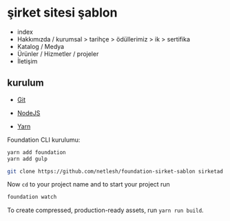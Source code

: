 # şirket sitesi şablon



- index
- Hakkımızda / kurumsal > tarihçe > ödüllerimiz > ik > sertifika
- Katalog / Medya
- Ürünler / Hizmetler / projeler
- İletişim

## kurulum

- [Git](https://gitforwindows.org/)

- [NodeJS](https://nodejs.org/en/download/)

- [Yarn](https://yarnpkg.com/en/docs/install#windows-stable)




Foundation CLI kurulumu:

```bash
yarn add foundation
yarn add gulp
```

```bash
git clone https://github.com/netlesh/foundation-sirket-sablon sirketad

```


Now `cd` to your project name and to start your project run 

```bash
foundation watch
```


To create compressed, production-ready assets, run `yarn run build`.
